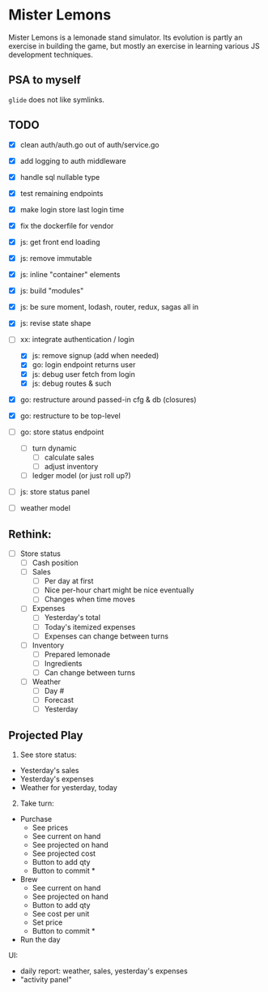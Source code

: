 # Mister Lemons

Mister Lemons is a lemonade stand simulator. Its evolution is partly an
exercise in building the game, but mostly an exercise in learning various JS
development techniques.

## PSA to myself
`glide` does not like symlinks.


## TODO

- [x] clean auth/auth.go out of auth/service.go
- [x] add logging to auth middleware
- [x] handle sql nullable type
- [x] test remaining endpoints
- [x] make login store last login time
- [x] fix the dockerfile for vendor
- [x] js: get front end loading
- [x] js: remove immutable
- [x] js: inline "container" elements
- [x] js: build "modules"
- [x] js: be sure moment, lodash, router, redux, sagas all in
- [x] js: revise state shape
- [ ] xx: integrate authentication / login
  - [x] js: remove signup (add when needed)
  - [x] go: login endpoint returns user
  - [x] js: debug user fetch from login
  - [x] js: debug routes & such
- [x] go: restructure around passed-in cfg & db (closures)
- [x] go: restructure to be top-level
- [ ] go: store status endpoint
  - [ ] turn dynamic
    - [ ] calculate sales
    - [ ] adjust inventory
  - [ ] ledger model (or just roll up?)
- [ ] js: store status panel
- [ ] weather model


## Rethink:
- [ ] Store status
  - [ ] Cash position
  - [ ] Sales
    - [ ] Per day at first
    - [ ] Nice per-hour chart might be nice eventually
    - [ ] Changes when time moves
  - [ ] Expenses
    - [ ] Yesterday's total
    - [ ] Today's itemized expenses
    - [ ] Expenses can change between turns
  - [ ] Inventory
    - [ ] Prepared lemonade
    - [ ] Ingredients
    - [ ] Can change between turns
  - [ ] Weather
    - [ ] Day #
    - [ ] Forecast
    - [ ] Yesterday

## Projected Play
1. See store status:
  - Yesterday's sales
  - Yesterday's expenses
  - Weather for yesterday, today
2. Take turn:
  - Purchase
    - See prices
    - See current on hand
    - See projected on hand
    - See projected cost
    - Button to add qty
    - Button to commit *
  - Brew
    - See current on hand
    - See projected on hand
    - Button to add qty
    - See cost per unit
    - Set price
    - Button to commit *
  - Run the day

UI:
- daily report: weather, sales, yesterday's expenses
- "activity panel"

